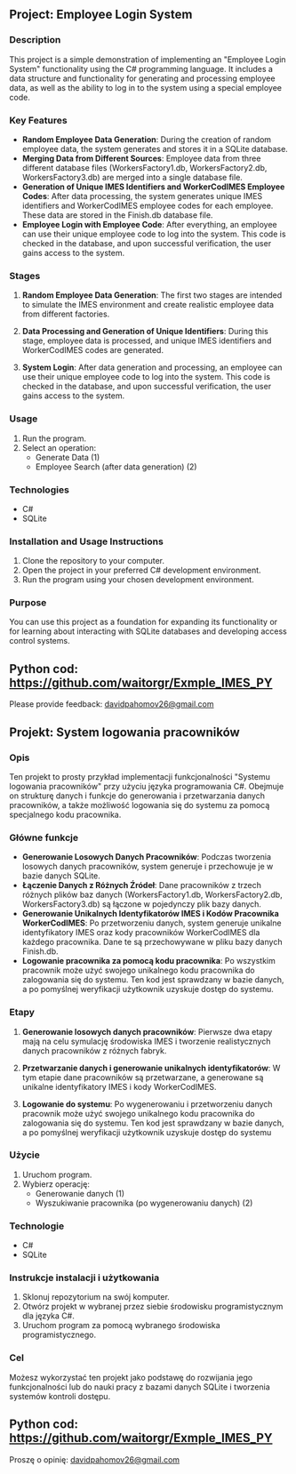 ## Project: Employee Login System

### Description

This project is a simple demonstration of implementing an "Employee Login System" functionality using the C# programming language. It includes a data structure and functionality for generating and processing employee data, as well as the ability to log in to the system using a special employee code.

### Key Features

- **Random Employee Data Generation**: During the creation of random employee data, the system generates and stores it in a SQLite database.
- **Merging Data from Different Sources**: Employee data from three different database files (WorkersFactory1.db, WorkersFactory2.db, WorkersFactory3.db) are merged into a single database file.
- **Generation of Unique IMES Identifiers and WorkerCodIMES Employee Codes**: After data processing, the system generates unique IMES identifiers and WorkerCodIMES employee codes for each employee. These data are stored in the Finish.db database file.
- **Employee Login with Employee Code**: After everything, an employee can use their unique employee code to log into the system. This code is checked in the database, and upon successful verification, the user gains access to the system.

### Stages

1. **Random Employee Data Generation**: The first two stages are intended to simulate the IMES environment and create realistic employee data from different factories.
   
2. **Data Processing and Generation of Unique Identifiers**: During this stage, employee data is processed, and unique IMES identifiers and WorkerCodIMES codes are generated.

3. **System Login**: After data generation and processing, an employee can use their unique employee code to log into the system. This code is checked in the database, and upon successful verification, the user gains access to the system.
   
### Usage

1. Run the program.
2. Select an operation:
   - Generate Data (1)
   - Employee Search (after data generation) (2)

### Technologies

- C#
- SQLite

### Installation and Usage Instructions

1. Clone the repository to your computer.
2. Open the project in your preferred C# development environment.
3. Run the program using your chosen development environment.

### Purpose

You can use this project as a foundation for expanding its functionality or for learning about interacting with SQLite databases and developing access control systems.

## Python cod: https://github.com/waitorgr/Exmple_IMES_PY

Please provide feedback: davidpahomov26@gmail.com

## Projekt: System logowania pracowników

### Opis

Ten projekt to prosty przykład implementacji funkcjonalności "Systemu logowania pracowników" przy użyciu języka programowania C#. Obejmuje on strukturę danych i funkcje do generowania i przetwarzania danych pracowników, a także możliwość logowania się do systemu za pomocą specjalnego kodu pracownika.



### Główne funkcje

- **Generowanie Losowych Danych Pracowników**: Podczas tworzenia losowych danych pracowników, system generuje i przechowuje je w bazie danych SQLite.
- **Łączenie Danych z Różnych Źródeł**: Dane pracowników z trzech różnych plików baz danych (WorkersFactory1.db, WorkersFactory2.db, WorkersFactory3.db) są łączone w pojedynczy plik bazy danych.
- **Generowanie Unikalnych Identyfikatorów IMES i Kodów Pracownika WorkerCodIMES**: Po przetworzeniu danych, system generuje unikalne identyfikatory IMES oraz kody pracowników WorkerCodIMES dla każdego pracownika. Dane te są przechowywane w pliku bazy danych Finish.db.
- **Logowanie pracownika za pomocą kodu pracownika**: Po wszystkim pracownik może użyć swojego unikalnego kodu pracownika do zalogowania się do systemu. Ten kod jest sprawdzany w bazie danych, a po pomyślnej weryfikacji użytkownik uzyskuje dostęp do systemu.

### Etapy

1. **Generowanie losowych danych pracowników**: Pierwsze dwa etapy mają na celu symulację środowiska IMES i tworzenie realistycznych danych pracowników z różnych fabryk.
   
2. **Przetwarzanie danych i generowanie unikalnych identyfikatorów**: W tym etapie dane pracowników są przetwarzane, a generowane są unikalne identyfikatory IMES i kody WorkerCodIMES.

3. **Logowanie do systemu**: Po wygenerowaniu i przetworzeniu danych pracownik może użyć swojego unikalnego kodu pracownika do zalogowania się do systemu. Ten kod jest sprawdzany w bazie danych, a po pomyślnej weryfikacji użytkownik uzyskuje dostęp do systemu

### Użycie

1. Uruchom program.
2. Wybierz operację:
   - Generowanie danych (1)
   - Wyszukiwanie pracownika (po wygenerowaniu danych) (2)

### Technologie

- C#
- SQLite

### Instrukcje instalacji i użytkowania

1. Sklonuj repozytorium na swój komputer.
2. Otwórz projekt w wybranej przez siebie środowisku programistycznym dla języka C#.
3. Uruchom program za pomocą wybranego środowiska programistycznego.

### Cel

Możesz wykorzystać ten projekt jako podstawę do rozwijania jego funkcjonalności lub do nauki pracy z bazami danych SQLite i tworzenia systemów kontroli dostępu.


## Python cod: https://github.com/waitorgr/Exmple_IMES_PY

Proszę o opinię: davidpahomov26@gmail.com
